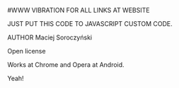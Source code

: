 #WWW VIBRATION FOR ALL LINKS AT WEBSITE

JUST PUT THIS CODE TO JAVASCRIPT CUSTOM CODE.

AUTHOR Maciej Soroczyński

Open license

Works at Chrome and Opera at Android.

Yeah!
